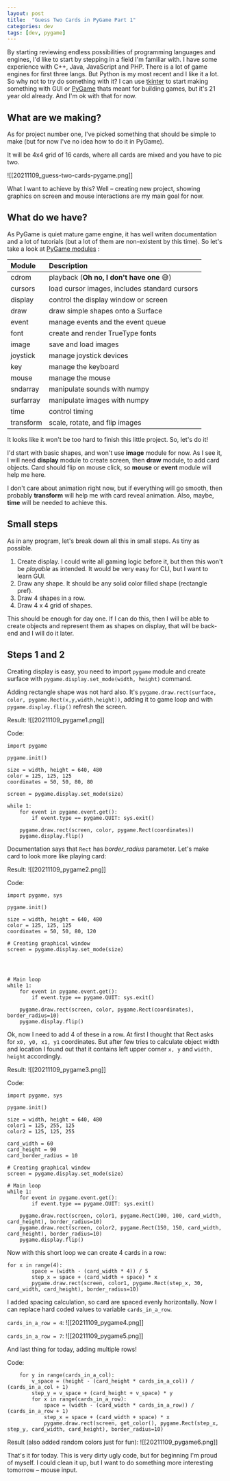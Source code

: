 ```yaml
---
layout: post
title:  "Guess Two Cards in PyGame Part 1"
categories: dev
tags: [dev, pygame]
---
```


By starting reviewing endless possibilities of programming languages and engines, I'd like to start by stepping in a field I'm familiar with. I have some experience with C++, Java, JavaScript and PHP. There is a lot of game engines for first three langs. But Python is my most recent and I like it a lot. So why not to try do something with it? I can use [tkinter](https://docs.python.org/3/library/tkinter.html) to start making something with GUI or [PyGame](https://www.pygame.org/news) thats meant for building games, but it's 21 year old already. And I'm ok with that for now.

## What are we making?
As for project number one, I've picked something that should be simple to make (but for now I've no idea how to do it in PyGame).

It will be 4x4 grid of 16 cards, where all cards are mixed and you have to pic two.

![[20211109_guess-two-cards-pygame.png]]

What I want to achieve by this? Well – creating new project, showing graphics on screen and mouse interactions are my main goal for now.

## What do we have?
As PyGame is quiet mature game engine, it has well writen documentation and a lot of tutorials (but a lot of them are non-existent by this time). So let's take a look at [PyGame modules](https://www.pygame.org/docs/tut/PygameIntro.html) :

|Module|Description|
|:--|:--|
|cdrom|playback (**Oh no, I don't have one** 😅)|
|cursors|load cursor images, includes standard cursors|
|display|control the display window or screen|
|draw|draw simple shapes onto a Surface|
|event|manage events and the event queue|
|font|create and render TrueType fonts|
|image|save and load images|
|joystick|manage joystick devices|
|key|manage the keyboard|
|mouse|manage the mouse|
|sndarray|manipulate sounds with numpy|
|surfarray|manipulate images with numpy|
|time|control timing|
|transform|scale, rotate, and flip images|

It looks like it won't be too hard to finish this little project. So, let's do it!

I'd start with basic shapes, and won't use **image** module for now. As I see it, I will need **display** module to create screen, then **draw** module, to add card objects. Card should flip on mouse click, so **mouse** or **event** module will help me here.

I don't care about animation right now, but if everything will go smooth, then probably **transform** will help me with card reveal animation. Also, maybe, **time** will be needed to achieve this.

## Small steps
As in any program, let's break down all this in small steps. As tiny as possible.

1. Create display. I could write all gaming logic before it, but then this won't be *playable* as intended. It would be very easy for CLI, but I want to learn GUI.
2. Draw any shape. It should be any solid color filled shape (rectangle pref).
3. Draw 4 shapes in a row.
4. Draw 4 x 4 grid of shapes.

This should be enough for day one. If I can do this, then I will be able to create objects and represent them as shapes on display, that will be back-end and I will do it later.

## Steps 1 and 2
Creating display is easy, you need to import `pygame` module and create surface with `pygame.display.set_mode(width, height)` command.

Adding rectangle shape was not hard also. It's `pygame.draw.rect(surface, color, pygame.Rect(x,y,width,height))`, adding it to game loop and with `pygame.display.flip()` refresh the screen.

Result:
![[20211109_pygame1.png]]

Code:
```
import pygame

pygame.init()

size = width, height = 640, 480
color = 125, 125, 125
coordinates = 50, 50, 80, 80

screen = pygame.display.set_mode(size)

while 1:
    for event in pygame.event.get():
        if event.type == pygame.QUIT: sys.exit()

    pygame.draw.rect(screen, color, pygame.Rect(coordinates))
    pygame.display.flip()
```

Documentation says that `Rect` has *border_radius* parameter. Let's make card to look more like playing card:

Result:
![[20211109_pygame2.png]]

Code:
```
import pygame, sys

pygame.init()

size = width, height = 640, 480
color = 125, 125, 125
coordinates = 50, 50, 80, 120

# Creating graphical window
screen = pygame.display.set_mode(size)




# Main loop
while 1:
    for event in pygame.event.get():
        if event.type == pygame.QUIT: sys.exit()

    pygame.draw.rect(screen, color, pygame.Rect(coordinates), border_radius=10)
    pygame.display.flip()
```

Ok, now I need to add 4 of these in a row. At first I thought that Rect asks for `x0, y0, x1, y1` coordinates. But after few tries to calculate object width and location I found out that it contains left upper corner `x, y` and `width, height` accordingly.

Result:
![[20211109_pygame3.png]]

Code:
```
import pygame, sys

pygame.init()

size = width, height = 640, 480
color1 = 125, 255, 125
color2 = 125, 125, 255

card_width = 60
card_height = 90
card_border_radius = 10

# Creating graphical window
screen = pygame.display.set_mode(size)

# Main loop
while 1:
    for event in pygame.event.get():
        if event.type == pygame.QUIT: sys.exit()

    pygame.draw.rect(screen, color1, pygame.Rect(100, 100, card_width, card_height), border_radius=10)
    pygame.draw.rect(screen, color2, pygame.Rect(150, 150, card_width, card_height), border_radius=10)
    pygame.display.flip()
```

Now with this short loop we can create 4 cards in a row:

```
for x in range(4):
        space = (width - (card_width * 4)) / 5
        step_x = space + (card_width + space) * x
        pygame.draw.rect(screen, color1, pygame.Rect(step_x, 30, card_width, card_height), border_radius=10)
```

I added spacing calculation, so card are spaced evenly horizontally. Now I can replace hard coded values to variable `cards_in_a_row`.

`cards_in_a_row = 4`:
![[20211109_pygame4.png]]

`cards_in_a_row = 7`:
![[20211109_pygame5.png]]

And last thing for today, adding multiple rows!

Code:
```
    for y in range(cards_in_a_col):
        v_space = (height - (card_height * cards_in_a_col)) / (cards_in_a_col + 1)
        step_y = v_space + (card_height + v_space) * y
        for x in range(cards_in_a_row):
            space = (width - (card_width * cards_in_a_row)) / (cards_in_a_row + 1)
            step_x = space + (card_width + space) * x
            pygame.draw.rect(screen, get_color(), pygame.Rect(step_x, step_y, card_width, card_height), border_radius=10)
````

Result (also added random colors just for fun):
![[20211109_pygame6.png]]

That's it for today. This is very dirty ugly code, but for beginning I'm proud of myself. I could clean it up, but I want to do something more interesting tomorrow – mouse input.
